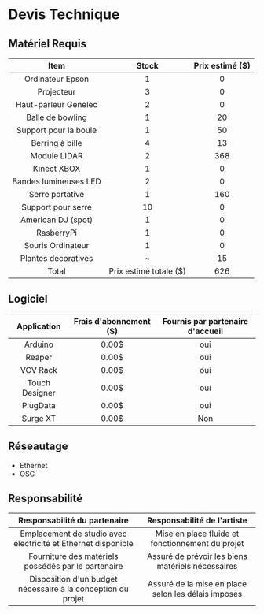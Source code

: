 # Devis Technique

## Matériel Requis
| Item                    | Stock    | Prix estimé ($) |
| :----------------------:| :------: |  :-----------:  |
| Ordinateur Epson        |  1       |  0              |
| Projecteur              |  3       |  0              |
| Haut-parleur Genelec    |  2       |  0              |
| Balle de bowling        |  1       |  20             |
| Support pour la boule   |  1       |  50             |
| Berring à bille         |  4       |  13             |
| Module LIDAR            |  2       |  368            |
| Kinect XBOX             |  1       |  0              |
| Bandes lumineuses LED   |  2       |  0              |
| Serre portative         |  1       |  160            |
| Support pour serre      |  10      |  0              |
| American DJ (spot)      |  1       |  0              |
| RasberryPi              |  1       |  0              |
| Souris Ordinateur       |  1       |  0              |
| Plantes décoratives     |  ~       |  15             |
|  Total       | Prix estimé totale ($)  |  626        |


## Logiciel
| Application              |  Frais d'abonnement  ($)  |  Fournis par partenaire d'accueil  |
|  :--------------------:  |  :---------------------:  |  :-------------------------------: |
|  Arduino                 |  0.00$                    |  oui  |
|  Reaper                  |  0.00$                    |  oui  |
|  VCV Rack                |  0.00$                    |  oui  |
|  Touch Designer          |  0.00$                    |  oui  |
|  PlugData                |  0.00$                    |  oui  |
|  Surge XT                |  0.00$                    |  Non  |



## Réseautage
-  Ethernet
-  OSC
## Responsabilité
|  Responsabilité du partenaire |  Responsabilité de l'artiste  |
|  :--------------------------: |  :--------------------------: |
|  Emplacement de studio avec électricité et Ethernet disponible  |  Mise en place fluide et fonctionnement du projet|
|  Fourniture des matériels possédés par le partenaire  |  Assuré de prévoir les biens matériels nécessaires  |
|  Disposition d'un budget nécessaire à la conception du projet  |  Assuré de la mise en place selon les délais imposés |

 <!-- ## Référence * [Devis technique](https://tim-montmorency.com/582523-gestion/#/contenus/3_planification/50_devis_technique/) -->
